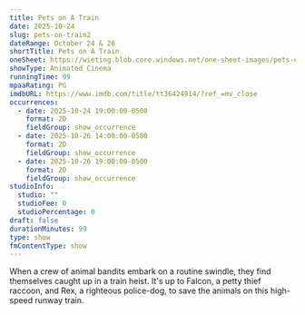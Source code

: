 ```yaml
---
title: Pets on A Train
date: 2025-10-24
slug: pets-on-train2
dateRange: October 24 & 26
shortTitle: Pets on A Train
oneSheet: https://wieting.blob.core.windows.net/one-sheet-images/pets-on-a-train.png
showType: Animated Cinema
runningTime: 99
mpaaRating: PG
imdbURL: https://www.imdb.com/title/tt36424914/?ref_=mv_close
occurrences:
  - date: 2025-10-24 19:00:00-0500
    format: 2D
    fieldGroup: show_occurrence
  - date: 2025-10-26 14:00:00-0500
    format: 2D
    fieldGroup: show_occurrence
  - date: 2025-10-26 19:00:00-0500
    format: 2D
    fieldGroup: show_occurrence
studioInfo:
  studio: ""
  studioFee: 0
  studioPercentage: 0
draft: false
durationMinutes: 99
type: show
fmContentType: show
---
```

When a crew of animal bandits embark on a routine swindle, they find themselves caught up in a train heist. It's up to Falcon, a petty thief raccoon, and Rex, a righteous police-dog, to save the animals on this high-speed runway train.